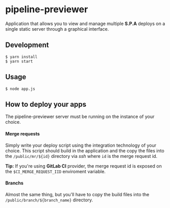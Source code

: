 # pipeline-previewer

Application that allows you to view and manage multiple **S.P.A** deploys on a single static server through a graphical interface.

## Development

```
$ yarn install
$ yarn start
```

## Usage

```
$ node app.js
```

## How to deploy your apps

The pipeline-previewer server must be running on the instance of your choice.

#### Merge requests

Simply write your deploy script using the integration technology of your choice. This script should build in the application and the copy the files into the `/public/mr/${id}` directory via _ssh_ where `id` is the merge request id.

**Tip:** If you're using **GitLab CI** provider, the merge request id is exposed on the `$CI_MERGE_REQUEST_IID` enviroment variable.

#### Branchs

Almost the same thing, but you'll have to copy the build files into the `/public/branch/${branch_name}` directory.
